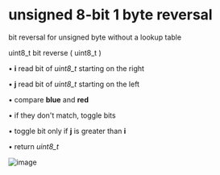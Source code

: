 # unsigned 8-bit 1 byte reversal
bit reversal for unsigned byte without a lookup table

uint8_t bit reverse ( uint8_t ) 
 
 • **i** read bit of _uint8_t_ starting on the right 
 
 • **j** read bit of _uint8_t_ starting on the left

 • compare **blue** and **red** 
 
 • if they don't match, toggle bits 

 • toggle bit only if **j** is greater than **i**
 
 • return _uint8_t_

![image](https://user-images.githubusercontent.com/40836157/127370754-7204681b-330a-4885-96af-083d7e0adff2.png)
